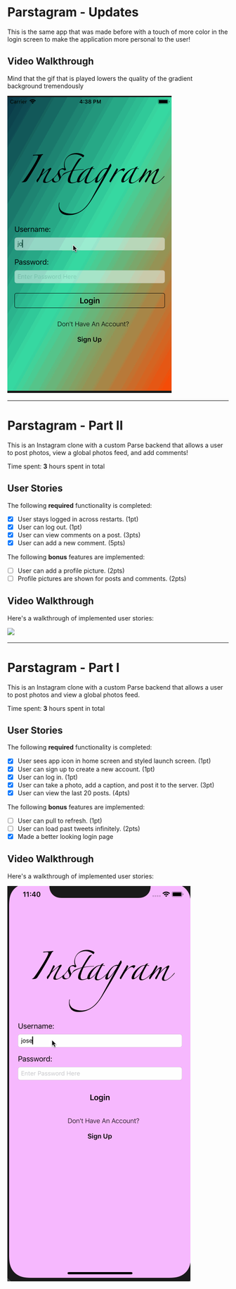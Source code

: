 # Parstagram - Updates

This is the same app that was made before with a touch of more color in the login screen to make the application more personal to the user!

## Video Walkthrough

Mind that the gif that is played lowers the quality of the gradient background tremendously

<img src='https://github.com/JShimonov/ParstagramApp/blob/master/ParstagramGradient.gif' />

---

# Parstagram - Part II

This is an Instagram clone with a custom Parse backend that allows a user to post photos, view a global photos feed, and add comments!

Time spent: **3** hours spent in total

## User Stories

The following **required** functionality is completed:

- [x] User stays logged in across restarts. (1pt)
- [x] User can log out. (1pt)
- [x] User can view comments on a post. (3pts)
- [x] User can add a new comment. (5pts)

The following **bonus** features are implemented:

- [ ] User can add a profile picture. (2pts)
- [ ] Profile pictures are shown for posts and comments. (2pts)

## Video Walkthrough

Here's a walkthrough of implemented user stories:

<img src='https://github.com/JShimonov/ParstagramApp/blob/master/ParstagramPart2Wt.gif' />

---

# Parstagram - Part I

This is an Instagram clone with a custom Parse backend that allows a user to post photos and view a global photos feed.

Time spent: **3** hours spent in total

## User Stories

The following **required** functionality is completed:

- [x] User sees app icon in home screen and styled launch screen. (1pt)
- [x] User can sign up to create a new account. (1pt)
- [x] User can log in. (1pt)
- [x] User can take a photo, add a caption, and post it to the server. (3pt)
- [x] User can view the last 20 posts. (4pts)

The following **bonus** features are implemented:

- [ ] User can pull to refresh. (1pt)
- [ ] User can load past tweets infinitely. (2pts)
- [x] Made a better looking login page

## Video Walkthrough

Here's a walkthrough of implemented user stories:

<img src='https://github.com/JShimonov/ParstagramApp/blob/master/ParstagramPart1Wt.gif' />
